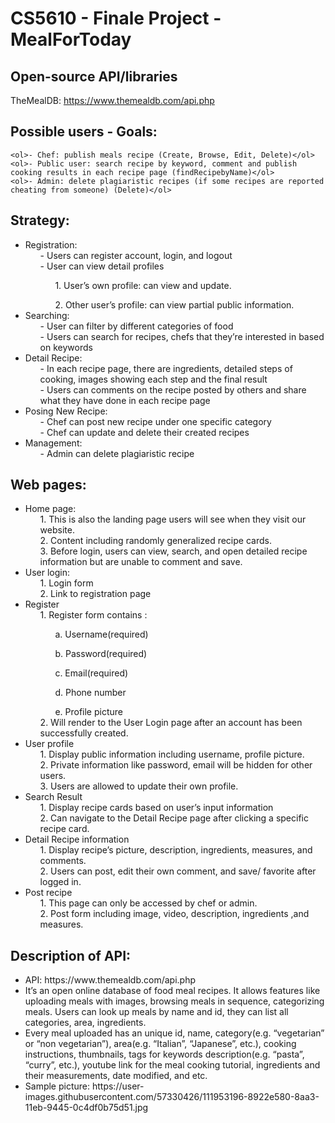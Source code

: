 # CS5610 - Finale Project - MealForToday


## Open-source API/libraries
TheMealDB: https://www.themealdb.com/api.php

## Possible users - Goals: 
    <ol>- Chef: publish meals recipe (Create, Browse, Edit, Delete)</ol>
    <ol>- Public user: search recipe by keyword, comment and publish cooking results in each recipe page (findRecipebyName)</ol>
    <ol>- Admin: delete plagiaristic recipes (if some recipes are reported cheating from someone) (Delete)</ol>

## Strategy: 
<ul>
    <li>Registration:
        <ol>- Users can register account, login, and logout</ol>
        <ol>- User can view detail profiles
            <ol>1. User’s own profile: can view and update.</ol>
            <ol>2. Other user’s profile: can view partial public information.</ol>
        </ol>
    </li>
    <li>
        Searching:
        <ol>
        - User can filter by different categories of food</ol>
        <ol>- Users can search for recipes, chefs that they’re interested in based on keywords</ol>
    </li>
    <li>
    Detail Recipe:
        <ol>- In each recipe page, there are ingredients, detailed steps of cooking, images showing each step and the final result</ol>
        <ol>- Users can comments on the recipe posted by others and share what they have done in each recipe page</ol>
    </li>
    <li>
    Posing New Recipe:
        <ol>- Chef can post new recipe under one specific category</ol>
        <ol>- Chef can update and delete their created recipes</ol>
     </li>
    <li>
     Management:
       <ol>- Admin can delete plagiaristic recipe</ol>
    </li>
 </ul>

## Web pages:
<ul>
    <li> Home page: 
        <ol>1. This is also the landing page users will see when they visit our website. </ol>
        <ol>2. Content including randomly generalized recipe cards.</ol>
        <ol>3. Before login, users can view, search, and open detailed recipe information but are unable to comment and save.</ol>
    </li>
    <li> User login: 
        <ol>1. Login form</ol>
        <ol>2. Link to registration page</ol>
    </li>
    <li> Register
        <ol>1. Register form contains :
            <ol>a. Username(required)</ol>
            <ol>b. Password(required)</ol>
            <ol>c. Email(required)</ol>
            <ol>d. Phone number</ol>
            <ol>e. Profile picture</ol>
        </ol>
        <ol>2. Will render to the User Login page after an account has been successfully created.</ol>
    </li>
    <li>User profile
        <ol>1. Display public information including username, profile picture.</ol>
        <ol>2. Private information like password, email will be hidden for other users.</ol>
        <ol>3. Users are allowed to update their own profile.</ol>
    </li>
    <li> Search Result
        <ol>1. Display recipe cards based on user’s input information</ol>
        <ol>2. Can navigate to the Detail Recipe page after clicking a specific recipe card.</ol>
    </li>
    <li> Detail Recipe information 
        <ol>1. Display recipe’s picture, description, ingredients, measures, and comments.</ol>
        <ol>2. Users can post, edit their own comment, and save/ favorite  after logged in. </ol>
    </li>
    <li>  Post recipe
        <ol>1. This page can only be accessed by chef or admin. </ol>
        <ol>2. Post form including image, video, description, ingredients ,and measures.</ol>
     </li>
     </ul>
   

## Description of API:
<ul>
    <li>API: https://www.themealdb.com/api.php</li>
    <li>It’s an open online database of food meal recipes. It allows features like uploading meals with images, browsing meals in sequence, categorizing meals. Users can look up meals by name and id, they can list all categories, area, ingredients.</li>
    <li>Every meal uploaded has an unique id, name, category(e.g. “vegetarian” or “non vegetarian”), area(e.g. “Italian”, “Japanese”, etc.), cooking instructions, thumbnails, tags for keywords description(e.g. “pasta”, “curry”, etc.), youtube link for the meal cooking tutorial, ingredients and their measurements, date modified, and etc.</li>
    <li>Sample picture:
        https://user-images.githubusercontent.com/57330426/111953196-8922e580-8aa3-11eb-9445-0c4df0b75d51.jpg
    </li>
 </ul>

